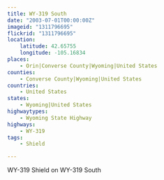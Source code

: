 ```yaml
---
title: WY-319 South
date: "2003-07-01T00:00:00Z"
imageid: "1311796695"
flickrid: "1311796695"
location:
    latitude: 42.65755
    longitude: -105.16834
places:
    - Orin|Converse County|Wyoming|United States
counties:
    - Converse County|Wyoming|United States
countries:
    - United States
states:
    - Wyoming|United States
highwaytypes:
    - Wyoming State Highway
highways:
    - WY-319
tags:
    - Shield

---
```

WY-319 Shield on WY-319 South